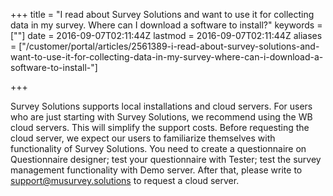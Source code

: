 +++
title = "I read about Survey Solutions and want to use it for collecting data in my survey. Where can I download a software to install?"
keywords = [""]
date = 2016-09-07T02:11:44Z
lastmod = 2016-09-07T02:11:44Z
aliases = ["/customer/portal/articles/2561389-i-read-about-survey-solutions-and-want-to-use-it-for-collecting-data-in-my-survey-where-can-i-download-a-software-to-install-"]

+++

Survey Solutions supports local installations and cloud servers. For
users who are just starting with Survey Solutions, we recommend using
the WB cloud servers. This will simplify the support costs. Before
requesting the cloud server, we expect our users to familiarize
themselves with functionality of Survey Solutions. You need to create a
questionnaire on Questionnaire designer; test your questionnaire with
Tester; test the survey management functionality with Demo server. After
that, please write to <support@musurvey.solutions> to request a cloud
server.
